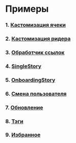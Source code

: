 # Примеры

### 1. [Кастомизация ячеки](CustomCell.md)
### 2. [Кастомизация ридера](Reader.md)
### 3. [Обработчик ссылок](Links.md)
### 4. [SingleStory](SingleStory.md)
### 5. [OnboardingStory](OnboardingStory.md)
### 6. [Смена пользователя](UserChange.md)
### 7. [Обновление](Refresh.md)
### 8. [Тэги](Tags.md)
### 9. [Избранное](Favorites.md)
